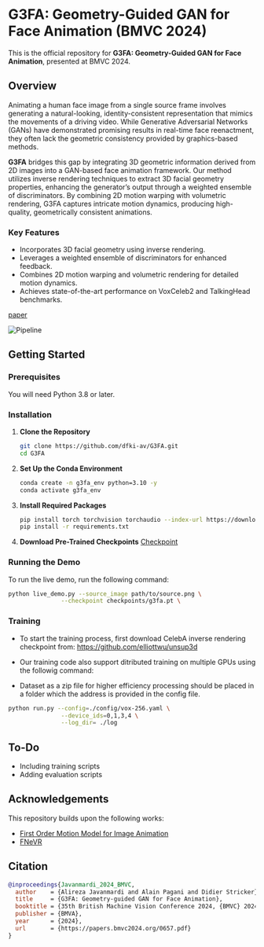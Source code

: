 # G3FA: Geometry-Guided GAN for Face Animation (BMVC 2024)


This is the official repository for **G3FA: Geometry-Guided GAN for Face Animation**, presented at BMVC 2024. 
## Overview
Animating a human face image from a single source frame involves generating a natural-looking, identity-consistent representation that mimics the movements of a driving video. While Generative Adversarial Networks (GANs) have demonstrated promising results in real-time face reenactment, they often lack the geometric consistency provided by graphics-based methods.

**G3FA** bridges this gap by integrating 3D geometric information derived from 2D images into a GAN-based face animation framework. Our method utilizes inverse rendering techniques to extract 3D facial geometry properties, enhancing the generator’s output through a weighted ensemble of discriminators. By combining 2D motion warping with volumetric rendering, G3FA captures intricate motion dynamics, producing high-quality, geometrically consistent animations.

### Key Features
- Incorporates 3D facial geometry using inverse rendering.
- Leverages a weighted ensemble of discriminators for enhanced feedback.
- Combines 2D motion warping and volumetric rendering for detailed motion dynamics.
- Achieves state-of-the-art performance on VoxCeleb2 and TalkingHead benchmarks.


[paper](https://www.dfki.de/fileadmin/user_upload/import/15124_0657.pdf)

![Pipeline](https://github.com/user-attachments/assets/9d9bf31e-7582-4c2c-8fe4-dcf56c9049eb)

## Getting Started

### Prerequisites
You will need Python 3.8 or later.

### Installation

1. **Clone the Repository**
   ```bash
   git clone https://github.com/dfki-av/G3FA.git
   cd G3FA
   ```

2. **Set Up the Conda Environment**
   ```bash
   conda create -n g3fa_env python=3.10 -y
   conda activate g3fa_env
   ```

3. **Install Required Packages**
   ```bash
   pip install torch torchvision torchaudio --index-url https://download.pytorch.org/whl/cu118
   pip install -r requirements.txt
   ```

4. **Download Pre-Trained Checkpoints**
[Checkpoint](https://drive.google.com/uc?id=1hBy6r00HGgRtyGaeC0OsNXZkmyT82tFT)
   

### Running the Demo

To run the live demo, run the following command:

```bash
python live_demo.py --source_image path/to/source.png \
               --checkpoint checkpoints/g3fa.pt \
```

### Training

- To start the training process, first download CelebA inverse rendering checkpoint from:
https://github.com/elliottwu/unsup3d

- Our training code also support ditributed training on multiple GPUs using the followig command:
- Dataset as a zip file for higher efficiency processing should be placed in a folder which the address is provided in the config file.

```bash
python run.py --config=./config/vox-256.yaml \
               --device_ids=0,1,3,4 \
               --log_dir= ./log
```
## To-Do
- Including training scripts
- Adding evaluation scripts 


## Acknowledgements
This repository builds upon the following works:
- [First Order Motion Model for Image Animation](https://github.com/AliaksandrSiarohin/first-order-model)
- [FNeVR](https://github.com/zengbohan0217/FNeVR)

## Citation
```bibtex
@inproceedings{Javanmardi_2024_BMVC,
  author    = {Alireza Javanmardi and Alain Pagani and Didier Stricker},
  title     = {G3FA: Geometry-guided GAN for Face Animation},
  booktitle = {35th British Machine Vision Conference 2024, {BMVC} 2024, Glasgow, UK, November 25-28, 2024},
  publisher = {BMVA},
  year      = {2024},
  url       = {https://papers.bmvc2024.org/0657.pdf}
}
```
